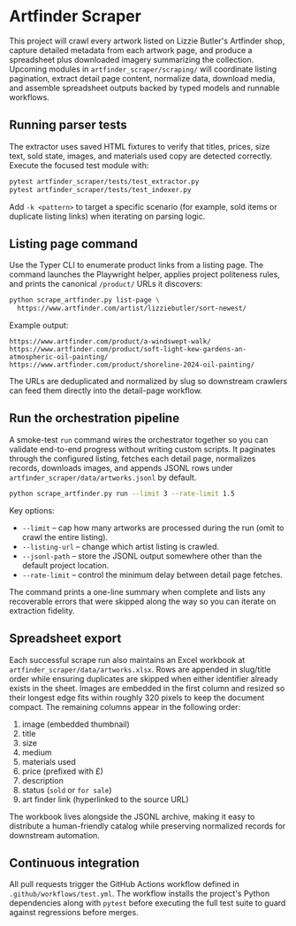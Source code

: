# Artfinder Scraper

This project will crawl every artwork listed on Lizzie Butler's Artfinder shop, capture detailed metadata from each artwork page, and produce a spreadsheet plus downloaded imagery summarizing the collection. Upcoming modules in `artfinder_scraper/scraping/` will coordinate listing pagination, extract detail page content, normalize data, download media, and assemble spreadsheet outputs backed by typed models and runnable workflows.

## Running parser tests

The extractor uses saved HTML fixtures to verify that titles, prices, size text, sold state, images, and materials used copy are detected correctly. Execute the focused test module with:

```bash
pytest artfinder_scraper/tests/test_extractor.py
pytest artfinder_scraper/tests/test_indexer.py
```

Add `-k <pattern>` to target a specific scenario (for example, sold items or duplicate listing links) when iterating on parsing logic.

## Listing page command

Use the Typer CLI to enumerate product links from a listing page. The command launches the Playwright helper, applies project politeness rules, and prints the canonical `/product/` URLs it discovers:

```bash
python scrape_artfinder.py list-page \
  https://www.artfinder.com/artist/lizziebutler/sort-newest/
```

Example output:

```
https://www.artfinder.com/product/a-windswept-walk/
https://www.artfinder.com/product/soft-light-kew-gardens-an-atmospheric-oil-painting/
https://www.artfinder.com/product/shoreline-2024-oil-painting/
```

The URLs are deduplicated and normalized by slug so downstream crawlers can feed them directly into the detail-page workflow.

## Run the orchestration pipeline

A smoke-test `run` command wires the orchestrator together so you can validate end-to-end progress without writing custom scripts. It paginates through the configured listing, fetches each detail page, normalizes records, downloads images, and appends JSONL rows under `artfinder_scraper/data/artworks.jsonl` by default.

```bash
python scrape_artfinder.py run --limit 3 --rate-limit 1.5
```

Key options:

* `--limit` – cap how many artworks are processed during the run (omit to crawl the entire listing).
* `--listing-url` – change which artist listing is crawled.
* `--jsonl-path` – store the JSONL output somewhere other than the default project location.
* `--rate-limit` – control the minimum delay between detail page fetches.

The command prints a one-line summary when complete and lists any recoverable errors that were skipped along the way so you can iterate on extraction fidelity.

## Spreadsheet export

Each successful scrape run also maintains an Excel workbook at
`artfinder_scraper/data/artworks.xlsx`. Rows are appended in slug/title order
while ensuring duplicates are skipped when either identifier already exists in
the sheet. Images are embedded in the first column and resized so their longest
edge fits within roughly 320 pixels to keep the document compact. The remaining
columns appear in the following order:

1. image (embedded thumbnail)
2. title
3. size
4. medium
5. materials used
6. price (prefixed with £)
7. description
8. status (`sold` or `for sale`)
9. art finder link (hyperlinked to the source URL)

The workbook lives alongside the JSONL archive, making it easy to distribute a
human-friendly catalog while preserving normalized records for downstream
automation.

## Continuous integration

All pull requests trigger the GitHub Actions workflow defined in `.github/workflows/test.yml`. The workflow installs the project's Python
dependencies along with `pytest` before executing the full test suite to guard against regressions before merges.
